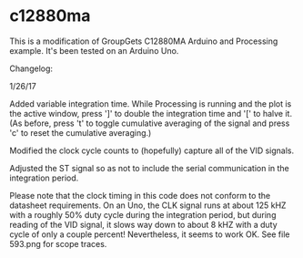 # c12880ma
This is a modification of GroupGets C12880MA Arduino and Processing example. It's been tested on an Arduino Uno.

Changelog:

1/26/17

Added variable integration time. While Processing is running and the plot is the active window, press ']' to double the integration time and '[' to halve it. (As before, press 't' to toggle cumulative averaging of the signal and press 'c' to reset the cumulative averaging.)

Modified the clock cycle counts to (hopefully) capture all of the VID signals.

Adjusted the ST signal so as not to include the serial communication in the integration period.

Please note that the clock timing in this code does not conform to the datasheet requirements. On an Uno, the CLK signal runs at about 125 kHZ with a roughly 50% duty cycle during the integration period, but during reading of the VID signal, it slows way down to about 8 kHZ with a duty cycle of only a couple percent! Nevertheless, it seems to work OK. See file 593.png for scope traces.
